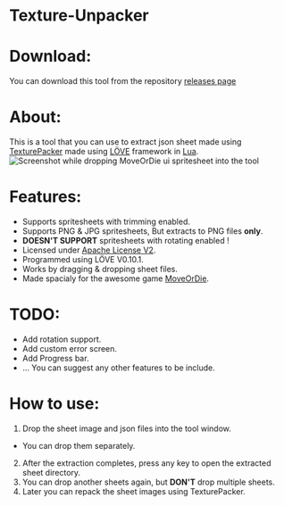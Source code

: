 Texture-Unpacker
================
Download:
=========
You can download this tool from the repository [releases page][6]

About:
======
 This is a tool that you can use to extract json sheet made using [TexturePacker][3] made using [LÖVE][1] framework in [Lua][2].
 ![Screenshot while dropping MoveOrDie ui spritesheet into the tool][screenshot]

Features:
=========
- Supports spritesheets with trimming enabled.
- Supports PNG & JPG spritesheets, But extracts to PNG files **only**.
- **DOESN'T SUPPORT** spritesheets with rotating enabled !
- Licensed under [Apache License V2][4].
- Programmed using LÖVE V0.10.1.
- Works by dragging & dropping sheet files.
- Made spacialy for the awesome game [MoveOrDie][5].

TODO:
=====
- Add rotation support.
- Add custom error screen.
- Add Progress bar.
- ... You can suggest any other features to be include.

How to use:
===========
1. Drop the sheet image and json files into the tool window. 
 * You can drop them separately.
2. After the extraction completes, press any key to open the extracted sheet directory.
3. You can drop another sheets again, but **DON'T** drop multiple sheets.
4. Later you can repack the sheet images using TexturePacker.

[1]: http://love2d.org
[2]: http://lua.org
[3]: https://www.codeandweb.com/texturepacker
[4]: http://www.apache.org/licenses/LICENSE-2.0
[5]: http://www.moveordiegame.com/
[6]: https://github.com/RamiLego4Game/Texture-Unpacker/releases
[screenshot]: https://github.com/RamiLego4Game/Texture-Unpacker/raw/master/Screenshot.png
